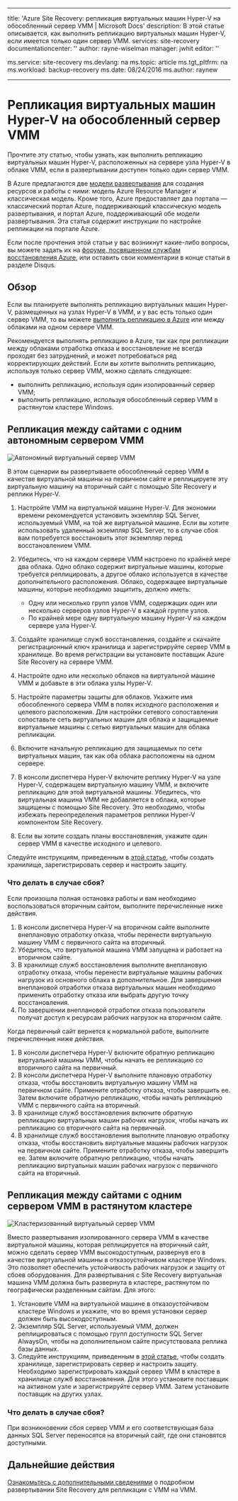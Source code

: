 
---
title: 'Azure Site Recovery: репликация виртуальных машин Hyper-V на обособленный сервер VMM | Microsoft Docs'
description: В этой статье описывается, как выполнить репликацию виртуальных машин Hyper-V, если имеется только один сервер VMM.
services: site-recovery
documentationcenter: ''
author: rayne-wiselman
manager: jwhit
editor: ''

ms.service: site-recovery
ms.devlang: na
ms.topic: article
ms.tgt_pltfrm: na
ms.workload: backup-recovery
ms.date: 08/24/2016
ms.author: raynew

---
# Репликация виртуальных машин Hyper-V на обособленный сервер VMM
Прочтите эту статью, чтобы узнать, как выполнить репликацию виртуальных машин Hyper-V, расположенных на сервере узла Hyper-V в облаке VMM, если в развертывании доступен только один сервер VMM.

В Azure предлагаются две [модели развертывания](../resource-manager-deployment-model.md) для создания ресурсов и работы с ними: модель Azure Resource Manager и классическая модель. Кроме того, Azure предоставляет два портала — классический портал Azure, поддерживающий классическую модель развертывания, и портал Azure, поддерживающий обе модели развертывания. Эта статья содержит инструкции по настройке репликации на портале Azure.

Если после прочтения этой статьи у вас возникнут какие-либо вопросы, вы можете задать их на [форуме, посвященном службам восстановления Azure](https://social.msdn.microsoft.com/forums/azure/home?forum=hypervrecovmgr), или оставить свои комментарии в конце статьи в разделе Disqus.

## Обзор
Если вы планируете выполнять репликацию виртуальных машин Hyper-V, размещенных на узлах Hyper-V в VMM, и у вас есть только один сервер VMM, то вы можете [выполнить репликацию в Azure](site-recovery-vmm-to-azure.md) или между облаками на одном сервере VMM.

Рекомендуется выполнять репликацию в Azure, так как при репликации между облаками отработка отказа и восстановление не всегда проходят без затруднений, и может потребоваться ряд корректирующих действий. Если вы хотите выполнить репликацию, используя только сервер VMM, можно сделать следующее:

* выполнить репликацию, используя один изолированный сервер VMM;
* выполнить репликацию, используя обособленный сервер VMM в растянутом кластере Windows.

## Репликация между сайтами с одним автономным сервером VMM
![Автономный виртуальный сервер VMM](./media/site-recovery-single-vmm/single-vmm-standalone.png)

В этом сценарии вы развертываете обособленный сервер VMM в качестве виртуальной машины на первичном сайте и реплицируете эту виртуальную машину на вторичный сайт с помощью Site Recovery и реплики Hyper-V.

1. Настройте VMM на виртуальной машине Hyper-V. Для экономии времени рекомендуется установить экземпляр SQL Server, используемый VMM, на той же виртуальной машине. Если вы хотите использовать удаленный экземпляр SQL Server, то в случае сбоя вам потребуется восстановить этот экземпляр перед восстановлением VMM.
2. Убедитесь, что на каждом сервере VMM настроено по крайней мере два облака. Одно облако содержит виртуальные машины, которые требуется реплицировать, а другое облако используется в качестве дополнительного расположения. Облако, содержащее виртуальные машины, которые необходимо защитить, должно иметь:
   
   * Одну или несколько групп узлов VMM, содержащих один или несколько серверов узлов Hyper-V в каждой группе узлов.
   * По крайней мере одну виртуальную машину Hyper-V на каждом сервере узла Hyper-V.
3. Создайте хранилище служб восстановления, создайте и скачайте регистрационный ключ хранилища и зарегистрируйте сервер VMM в хранилище. Во время регистрации вы установите поставщик Azure Site Recovery на сервере VMM.
4. Настройте одно или несколько облаков на виртуальной машине VMM и добавьте в эти облака узлы Hyper-V.
5. Настройте параметры защиты для облаков. Укажите имя обособленного сервера VMM в полях исходного расположения и целевого расположения. Для настройки сетевого сопоставления сопоставьте сеть виртуальных машин для облака и защищаемые виртуальные машины с сетью виртуальных машин для облака репликации.
6. Включите начальную репликацию для защищаемых по сети виртуальных машин, так как оба облака расположены на одном сервере.
7. В консоли диспетчера Hyper-V включите реплику Hyper-V на узле Hyper-V, содержащем виртуальную машину VMM, и включите репликацию для этой виртуальной машины. Убедитесь, что виртуальная машина VMM не добавляется в облака, которые защищены с помощью Site Recovery. Это необходимо, чтобы избежать переопределения параметров реплики Hyper-V компонентом Site Recovery.
8. Если вы хотите создать планы восстановления, укажите один сервер VMM в качестве исходного и целевого.

Следуйте инструкциям, приведенным в [этой статье](site-recovery-vmm-to-vmm.md), чтобы создать хранилище, зарегистрировать сервер и настроить защиту.

### Что делать в случае сбоя?
Если произошла полная остановка работы и вам необходимо воспользоваться вторичным сайтом, выполните перечисленные ниже действия.

1. В консоли диспетчера Hyper-V на вторичном сайте выполните внеплановую отработку отказа, чтобы перенести виртуальную машину VMM с первичного сайта на вторичный.
2. Убедитесь, что виртуальной машина VMM запущена и работает на вторичном сайте.
3. В хранилище служб восстановления выполните внеплановую отработку отказа, чтобы перенести виртуальные машины рабочих нагрузок из основного облака в дополнительное. Для завершения внеплановой отработки отказа виртуальных машин необходимо применить отработку отказа или выбрать другую точку восстановления.
4. По завершении внеплановой отработки отказа пользователи получат доступ к ресурсам рабочих нагрузок на вторичном сайте.

Когда первичный сайт вернется к нормальной работе, выполните перечисленные ниже действия.

1. В консоли диспетчера Hyper-V включите обратную репликацию виртуальной машины VMM, чтобы начать ее репликацию со вторичного сайта на первичный.
2. В консоли диспетчера Hyper-V выполните плановую отработку отказа, чтобы восстановить виртуальную машину VMM на первичном сайте. Примените отработку отказа, чтобы завершить ее. Затем включите обратную репликацию, чтобы начать репликацию VMM с первичного сайта на вторичный.
3. В хранилище служб восстановления включите обратную репликацию виртуальных машин рабочих нагрузок, чтобы начать их репликацию со вторичного сайта на первичный.
4. В хранилище служб восстановления выполните плановую отработку отказа, чтобы восстановить виртуальные машины рабочих нагрузок на первичном сайте. Примените отработку отказа, чтобы завершить ее. Затем включите обратную репликацию, чтобы начать репликацию виртуальных машин рабочих нагрузок с первичного сайта на вторичный.

## Репликация между сайтами с одним сервером VMM в растянутом кластере
![Кластеризованный виртуальный сервер VMM](./media/site-recovery-single-vmm/single-vmm-cluster.png)

Вместо развертывания изолированного сервера VMM в качестве виртуальной машины, которая реплицируется на вторичный сайт, можно сделать сервер VMM высокодоступным, развернув его в качестве виртуальной машины в отказоустойчивом кластере Windows. Это позволяет обеспечить устойчивость рабочих нагрузок и защиту от сбоев оборудования. Для развертывания с Site Recovery виртуальная машина VMM должна быть развернута в кластере, растянутом по географически разделенным сайтам. Для этого:

1. Установите VMM на виртуальной машине в отказоустойчивом кластере Windows и укажите, что во время установки сервер должен быть высокодоступным.
2. Экземпляр SQL Server, используемый VMM, должен реплицироваться с помощью групп доступности SQL Server AlwaysOn, чтобы на дополнительном сайте присутствовала реплика базы данных.
3. Следуйте инструкциям, приведенным в [этой статье](site-recovery-vmm-to-vmm.md), чтобы создать хранилище, зарегистрировать сервер и настроить защиту. Необходимо зарегистрировать каждый сервер VMM в кластере в хранилище служб восстановления. Для этого установите поставщик на активном узле и зарегистрируйте сервер VMM. Затем установите поставщик на других узлах.

### Что делать в случае сбоя?
При возникновении сбоя сервер VMM и его соответствующая база данных SQL Server переносятся на вторичный сайт, где они становятся доступными.

## Дальнейшие действия
[Ознакомьтесь с дополнительными сведениями](site-recovery-vmm-to-vmm.md) о подробном развертывании Site Recovery для репликации с VMM на VMM.

<!---HONumber=AcomDC_0824_2016-->